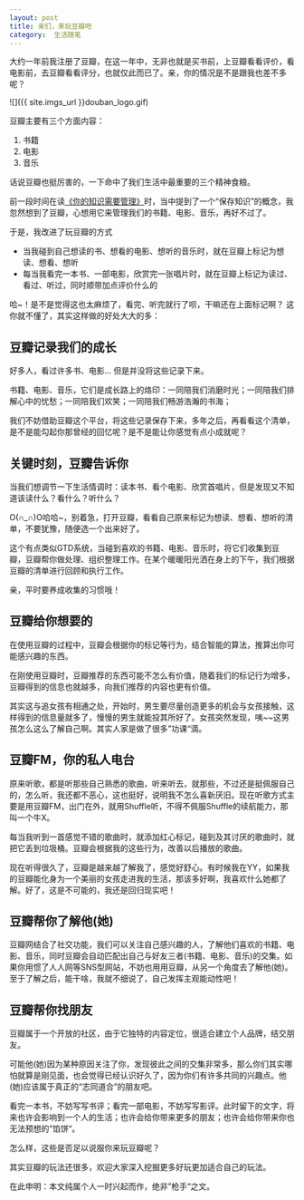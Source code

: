 ```yaml
---
layout: post
title: 亲们，来玩豆瓣吧
category:  生活随笔
---
```


大约一年前我注册了豆瓣，在这一年中，无非也就是买书前，上豆瓣看看评价，看电影前，去豆瓣看看评分，也就仅此而已了。亲，你的情况是不是跟我也差不多呢？

![]({{ site.imgs_url }}douban_logo.gif)

豆瓣主要有三个方面内容：
	
  1. 书籍
  2. 电影 
  3. 音乐

话说豆瓣也挺厉害的，一下命中了我们生活中最重要的三个精神食粮。

前一段时间在读[《你的知识需要管理》](http://book.douban.com/subject/4630664/)时，当中提到了一个“保存知识”的概念，我忽然想到了豆瓣，心想用它来管理我们的书籍、电影、音乐，再好不过了。

于是，我改进了玩豆瓣的方式

  * 当我碰到自己想读的书、想看的电影、想听的音乐时，就在豆瓣上标记为想读、想看、想听
  * 每当我看完一本书、一部电影，欣赏完一张唱片时，就在豆瓣上标记为读过、看过、听过，同时顺带加点评价什么的

哈~！是不是觉得这也太麻烦了，看完、听完就行了呗，干嘛还在上面标记啊？
这你就不懂了，其实这样做的好处大大的多：


## 豆瓣记录我们的成长

好多人，看过许多书、电影... 但是并没将这些记录下来。

书籍、电影、音乐，它们是成长路上的烙印：一同陪我们消磨时光；一同陪我们排解心中的忧愁；一同陪我们欢笑；一同陪我们畅游浩瀚的书海；

我们不妨借助豆瓣这个平台，将这些记录保存下来，多年之后，再看看这个清单，是不是能勾起你那曾经的回忆呢？是不是能让你感觉有点小成就呢？


## 关键时刻，豆瓣告诉你

当我们想调节一下生活情调时：读本书、看个电影、欣赏首唱片，但是发现又不知道该读什么？看什么？听什么？

O(∩_∩)O哈哈~，别着急，打开豆瓣，看看自己原来标记为想读、想看、想听的清单，不要犹豫，随便选一个出来好了。

这个有点类似GTD系统，当碰到喜欢的书籍、电影、音乐时，将它们收集到豆瓣，豆瓣帮你做处理、组织整理工作。在某个暖暖阳光洒在身上的下午，我们根据豆瓣的清单进行回顾和执行工作。

亲，平时要养成收集的习惯哦！


## 豆瓣给你想要的

在使用豆瓣的过程中，豆瓣会根据你的标记等行为，结合智能的算法，推算出你可能感兴趣的东西。

在刚使用豆瓣时，豆瓣推荐的东西可能不怎么有价值，随着我们的标记行为增多，豆瓣得到的信息也就越多，向我们推荐的内容也更有价值。

其实这与追女孩有相通之处，开始时，男生要尽量创造更多的机会与女孩接触，这样得到的信息量就多了，慢慢的男生就能投其所好了。女孩突然发现，咦~~这男孩怎么这么了解自己啊。其实人家是做了很多”功课“滴。


## 豆瓣FM，你的私人电台

原来听歌，都是听那些自己熟悉的歌曲，听来听去，就那些，不过还是挺佩服自己的，怎么听，我还都不恶心，这也挺好，说明我不怎么喜新厌旧。现在听歌方式主要是用豆瓣FM，出门在外，就用Shuffle听，不得不佩服Shuffle的续航能力，那叫一个牛X。

每当我听到一首感觉不错的歌曲时，就添加红心标记，碰到及其讨厌的歌曲时，就把它丢到垃圾桶。豆瓣会根据我的这些行为，改善以后播放的歌曲。

现在听得很久了，豆瓣是越来越了解我了，感觉好舒心。有时候我在YY，如果我的豆瓣能化身为一个美丽的女孩走进我的生活，那该多好啊，我喜欢什么她都了解。好了，这是不可能的，我还是回归现实吧！


## 豆瓣帮你了解他(她)

豆瓣网结合了社交功能，我们可以关注自己感兴趣的人，了解他们喜欢的书籍、电影、音乐，同时豆瓣会自动匹配出自己与好友三者(书籍、电影、音乐)的交集。如果你用惯了人人网等SNS型网站，不妨也用用豆瓣，从另一个角度去了解他(她)。至于了解之后，能干啥，我就不细说了，自己发挥主观能动性吧！


## 豆瓣帮你找朋友

豆瓣属于一个开放的社区，由于它独特的内容定位，很适合建立个人品牌，结交朋友。

可能他(她)因为某种原因关注了你，发现彼此之间的交集非常多，那么你们其实哪怕就算是刚见面，也会觉得已经认识好久了，因为你们有许多共同的兴趣点。他(她)应该属于真正的“志同道合”的朋友吧。

看完一本书，不妨写写书评；看完一部电影，不妨写写影评。此时留下的文字，将来也许会影响到一个人的生活；也许会给你带来更多的朋友；也许会给你带来你也无法预想的”馅饼“。

怎么样，这些是否足以说服你来玩豆瓣呢？

其实豆瓣的玩法还很多，欢迎大家深入挖掘更多好玩更加适合自己的玩法。


在此申明：本文纯属个人一时兴起而作，绝非”枪手“之文。

